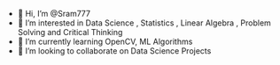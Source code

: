 - 👋 Hi, I’m @Sram777
- 👀 I’m interested in Data Science , Statistics , Linear Algebra , Problem Solving and Critical Thinking
- 🌱 I’m currently learning OpenCV, ML Algorithms 
- 💞️ I’m looking to collaborate on Data Science Projects


<!---
Sram777/Sram777 is a ✨ special ✨ repository because its `README.md` (this file) appears on your GitHub profile.
You can click the Preview link to take a look at your changes.
--->
